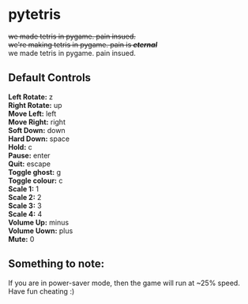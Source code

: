 # pytetris
~~we made tetris in pygame. pain insued.~~\
~~we're making tetris in pygame. pain is ***eternal***~~\
we made tetris in pygame. pain insued.

## Default Controls
**Left Rotate:** z\
**Right Rotate:** up\
**Move Left:** left\
**Move Right:** right\
**Soft Down:** down\
**Hard Down:** space\
**Hold:** c\
**Pause:** enter\
**Quit:** escape\
**Toggle ghost:** g\
**Toggle colour:** c\
**Scale 1:** 1\
**Scale 2:** 2\
**Scale 3:** 3\
**Scale 4:** 4\
**Volume Up:** minus\
**Volume Uown:** plus\
**Mute:** 0

## Something to note:
If you are in power-saver mode, then the game will run at ~25% speed.
Have fun cheating :)